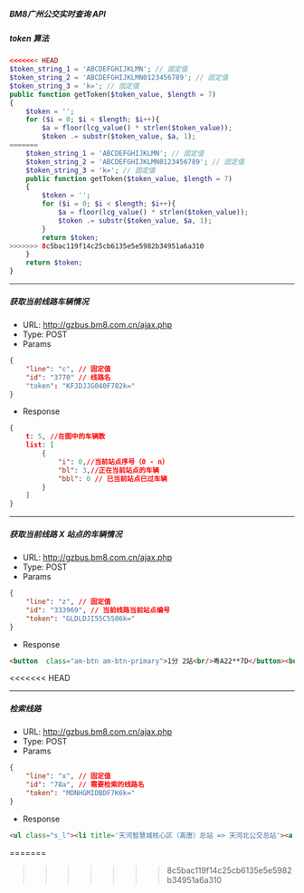 ##### BM8广州公交实时查询 API


##### token 算法
```php
<<<<<<< HEAD
$token_string_1 = 'ABCDEFGHIJKLMN'; // 固定值
$token_string_2 = 'ABCDEFGHIJKLMN0123456789'; // 固定值
$token_string_3 = 'k='; // 固定值
public function getToken($token_value, $length = 7)
{
    $token = '';
    for ($i = 0; $i < $length; $i++){
        $a = floor(lcg_value() * strlen($token_value));
        $token .= substr($token_value, $a, 1);
=======
    $token_string_1 = 'ABCDEFGHIJKLMN'; // 固定值
    $token_string_2 = 'ABCDEFGHIJKLMN0123456789'; // 固定值
    $token_string_3 = 'k='; // 固定值
	public function getToken($token_value, $length = 7)
    {
        $token = '';
        for ($i = 0; $i < $length; $i++){
            $a = floor(lcg_value() * strlen($token_value));
            $token .= substr($token_value, $a, 1);
        }
        return $token;
>>>>>>> 8c5bac119f14c25cb6135e5e5982b34951a6a310
    }
    return $token;
}
```

<hr>

##### 获取当前线路车辆情况
- URL: http://gzbus.bm8.com.cn/ajax.php
- Type: POST
- Params
```json
{
	"line": "c", // 固定值
	"id": "3770" // 线路名
	"token": "KFJDJJG040F782k="
}
```
- Response
```json
{
	t: 5, //在图中的车辆数
	list: [
		{
			"i": 0,//当前站点序号（0 - n）
			"bl": 3,//正在当前站点的车辆
			"bbl": 0 // 已当前站点已过车辆
		}
	]
}
```
<hr>

##### 获取当前线路 X 站点的车辆情况
- URL: http://gzbus.bm8.com.cn/ajax.php 
- Type: POST 
- Params
```json
{
	"line": "z", // 固定值
	"id": "333969", // 当前线路当前站点编号
	"token": "GLDLDJI55C5586k="
}
```
- Response
```html
<button  class="am-btn am-btn-primary">1分 2站<br/>粤A22**7D</button><button  class="am-btn am-btn-primary">23分 13站<br/>粤A06**1D</button><button  class="am-btn am-btn-primary">31分 17站<br/>粤A05**9D</button>
```
<<<<<<< HEAD

<hr>

##### 检索线路
- URL: http://gzbus.bm8.com.cn/ajax.php 
- Type: POST 
- Params 
```json
{
	"line": "x", // 固定值
	"id": "78a", // 需要检索的线路名
	"token": "MDNHGMIDBDF7K6k="
}

```
- Response
```html
<ul class="s_l"><li title='天河智慧城核心区（高唐）总站 => 天河北公交总站'><a href='/line/3770.html'>78A线</a></li></ul>
```
=======
>>>>>>> 8c5bac119f14c25cb6135e5e5982b34951a6a310
